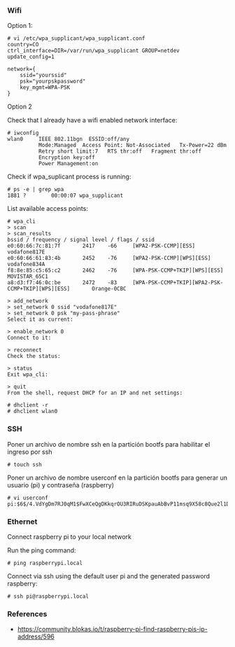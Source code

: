### Wifi

Option 1:

```
# vi /etc/wpa_supplicant/wpa_supplicant.conf
country=CO
ctrl_interface=DIR=/var/run/wpa_supplicant GROUP=netdev
update_config=1

network={
    ssid="yourssid"
    psk="yourpskpassword"
    key_mgmt=WPA-PSK
}
```

Option 2

Check that I already have a wifi enabled network interface:

```
# iwconfig
wlan0     IEEE 802.11bgn  ESSID:off/any  
          Mode:Managed  Access Point: Not-Associated   Tx-Power=22 dBm   
          Retry short limit:7   RTS thr:off   Fragment thr:off
          Encryption key:off
          Power Management:on
```

Check if wpa_suplicant process is running:

```
# ps -e | grep wpa
1881 ?        00:00:07 wpa_supplicant
```

List available access points:

```
# wpa_cli
> scan
> scan_results
bssid / frequency / signal level / flags / ssid
e0:60:66:7c:81:7f       2417    -66     [WPA2-PSK-CCMP][ESS]    vodafone817E
e0:60:66:61:83:4b       2452    -76     [WPA2-PSK-CCMP][WPS][ESS]       vodafone834A
f8:8e:85:c5:65:c2       2462    -76     [WPA-PSK-CCMP+TKIP][WPS][ESS]   MOVISTAR_65C1
a8:d3:f7:46:0c:be       2472    -83     [WPA-PSK-CCMP+TKIP][WPA2-PSK-CCMP+TKIP][WPS][ESS]       Orange-0CBC

> add_network
> set_network 0 ssid "vodafone817E"
> set_network 0 psk "my-pass-phrase"
Select it as current:

> enable_network 0
Connect to it:

> reconnect
Check the status:

> status
Exit wpa_cli:

> quit
From the shell, request DHCP for an IP and net settings:

# dhclient -r
# dhclient wlan0
```

### SSH

Poner un archivo de nombre ssh en la partición bootfs para habilitar el ingreso por ssh

```
# touch ssh
```

Poner un archivo de nombre userconf en la partición bootfs para generar un usuario (pi) y contraseña (raspberry)

```
# vi userconf
pi:$6$/4.VdYgDm7RJ0qM1$FwXCeQgDKkqrOU3RIRuDSKpauAbBvP11msq9X58c8Que2l1Dwq3vdJMgiZlQSbEXGaY5esVHGBNbCxKLVNqZW1
```

### Ethernet

Connect raspberry pi to your local network

Run the ping command:
```
# ping raspberrypi.local
```

Connect via ssh using the default user pi and the generated password raspberry:
```
# ssh pi@raspberrypi.local
```

### References
* https://community.blokas.io/t/raspberry-pi-find-raspberry-pis-ip-address/596
